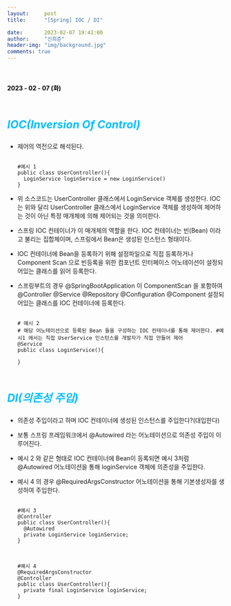 ```yaml
---
layout:     post
title:      "[Spring] IOC / DI"

date:       2023-02-07 19:41:00
author:     "신희준"
header-img: "img/background.jpg"
comments: true
---
```


<head>
 <meta property="og:type" content="IOC / DI">
 <meta property="og:title" content="IOC / DI">
 <meta property="og:description" content="IOC / DI">
 <meta property="og:url" content="http://shj7242.github.io/2023/02/07/javaBase2/">

 <meta name="twitter:card" content="IOC / DI">
  <meta name="twitter:title" content="IOC / DI">
  <meta name="twitter:description" content="IOC / DI">
  <meta name="FACEBOOK:domain" content="http://shj7242.github.io/2023/02/07/javaBase2/">
  <meta name="facebook:card" content="IOC / DI">
   <meta name="facebook:title" content="IOC / DI">
   <meta name="facebook:description" content="IOC / DI">
   <meta name="facebook:domain" content="http://shj7242.github.io/2023/02/07/javaBase2/">


 </head>

<br>
<H4 style ="font-weight:bold; color:black;"> </H4>

<H4 style ="font-weight:bold; color : black">2023 - 02 - 07 (화)</H4>
<br>


<p style = "font-weight:bold; color:deepskyblue; font-size:25px; font-style:italic;">IOC(Inversion Of Control)</p>

- 제어의 역전으로 해석된다.

  ~~~
  
  #예시 1  
  public class UserController(){
    LoginService loginService = new LoginService()
  }
  
  ~~~

- 위 소스코드는 UserController 클래스에서 LoginService 객체를 생성한다. IOC는 위와 달리 UserController 클래스에서 LoginService 객체를 생성하여 제어하는 것이 아닌 특정 매개체에 의해 제어되는 것을 의미한다.

- 스프링 IOC 컨테이너가 이 매개체의 역할을 한다. IOC 컨테이너는 빈(Bean) 이라고 불리는 집합체이며, 스프링에서 Bean은 생성된 인스턴스 형태이다. 

- IOC 컨테이너에 Bean을 등록하기 위해 설정파일으로 직접 등록하거나 Component Scan 으로 빈등록을 위한 컴포넌트 인터페이스 어노테이션이 설정되어있는 클래스를 읽어 등록한다.

- 스프링부트의 경우 @SpringBootApplication 이 ComponentScan 을 포함하여 @Controller @Service @Repository @Configuration @Component 설정되어있는 클래스를 IOC 컨테이너에 등록한다.

  ~~~
  
  # 예시 2
  # 해당 어노테이션으로 등록된 Bean 들을 구성하는 IOC 컨테이너를 통해 제어한다. #예시1 에서는 직접 UserService 인스턴스를 개발자가 직접 만들어 제어  
  @Service
  public class LoginService(){
    
  }

  ~~~  

<br>


<p style = "font-weight:bold; color:deepskyblue; font-size:25px; font-style:italic;">DI(의존성 주입)</p>


- 의존성 주입이라고 하며 IOC 컨테이너에 생성된 인스턴스를 주입한다?(대입한다)  

- 보통 스프링 프레임워크에서 @Autowired 라는 어노테이션으로 의존성 주입이 이루어진다.
  
- 예시 2 와 같은 형태로 IOC 컨테이너에 Bean이 등록되면 예시 3처럼 @Autowired 어노테이션을 통해 loginService 객체에 의존성을 주입한다.

- 예시 4 의 경우 @RequiredArgsConstructor 어노테이션을 통해 기본생성자를 생성하여 주입한다.
  
  ~~~
  
  #예시 3
  @Controller
  public class UserController(){
    @Autowired
    private LoginService loginService;
  }
    
  ~~~  
  
  ~~~
  
  #예시 4
  @RequiredArgsConstructor
  @Controller
  public class UserController(){
    private final LoginService loginService;
  }
    
  ~~~  

